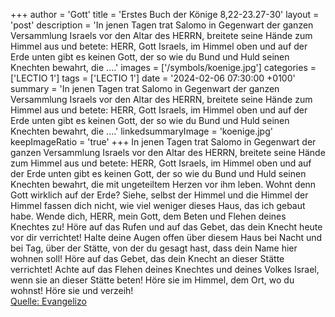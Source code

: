 +++
author = 'Gott'
title = 'Erstes Buch der Könige 8,22-23.27-30'
layout = 'post'
description = 'In jenen Tagen trat Salomo in Gegenwart der ganzen Versammlung Israels vor den Altar des HERRN, breitete seine Hände zum Himmel aus und betete: HERR, Gott Israels, im Himmel oben und auf der Erde unten gibt es keinen Gott, der so wie du Bund und Huld seinen Knechten bewahrt, die ....'
images = ['/symbols/koenige.jpg']
categories = ['LECTIO 1']
tags = ['LECTIO 1']
date = '2024-02-06 07:30:00 +0100'
summary = 'In jenen Tagen trat Salomo in Gegenwart der ganzen Versammlung Israels vor den Altar des HERRN, breitete seine Hände zum Himmel aus und betete: HERR, Gott Israels, im Himmel oben und auf der Erde unten gibt es keinen Gott, der so wie du Bund und Huld seinen Knechten bewahrt, die ....'
linkedsummaryImage = 'koenige.jpg'
keepImageRatio = 'true'
+++
In jenen Tagen trat Salomo in Gegenwart der ganzen Versammlung Israels vor den Altar des HERRN, breitete seine Hände zum Himmel aus
und betete: HERR, Gott Israels, im Himmel oben und auf der Erde unten gibt es keinen Gott, der so wie du Bund und Huld seinen Knechten bewahrt, die mit ungeteiltem Herzen vor ihm leben.<!--more-->
Wohnt denn Gott wirklich auf der Erde? Siehe, selbst der Himmel und die Himmel der Himmel fassen dich nicht, wie viel weniger dieses Haus, das ich gebaut habe.
Wende dich, HERR, mein Gott, dem Beten und Flehen deines Knechtes zu! Höre auf das Rufen und auf das Gebet, das dein Knecht heute vor dir verrichtet!
Halte deine Augen offen über diesem Haus bei Nacht und bei Tag, über der Stätte, von der du gesagt hast, dass dein Name hier wohnen soll! Höre auf das Gebet, das dein Knecht an dieser Stätte verrichtet!
Achte auf das Flehen deines Knechtes und deines Volkes Israel, wenn sie an dieser Stätte beten! Höre sie im Himmel, dem Ort, wo du wohnst! Höre sie und verzeih!<br> [Quelle: Evangelizo](https://evangeliumtagfuertag.org/DE/gospel)